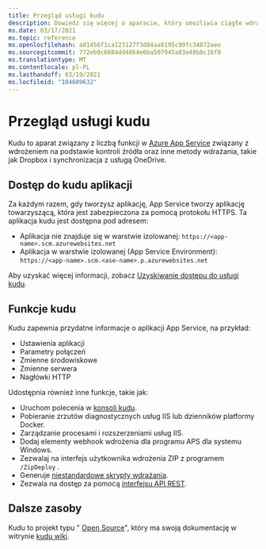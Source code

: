```yaml
---
title: Przegląd usługi kudu
description: Dowiedz się więcej o aparacie, który umożliwia ciągłe wdrażanie w App Service i jego funkcjach.
ms.date: 03/17/2021
ms.topic: reference
ms.openlocfilehash: ad1456f1ca123127f3d84aa8195c99fc34872aee
ms.sourcegitcommit: 772eb9c6684dd4864e0ba507945a83e48b8c16f0
ms.translationtype: MT
ms.contentlocale: pl-PL
ms.lasthandoff: 03/19/2021
ms.locfileid: "104609632"
---
```

# <a name="kudu-service-overview"></a>Przegląd usługi kudu

Kudu to aparat związany z liczbą funkcji w [Azure App Service](overview.md) związany z wdrożeniem na podstawie kontroli źródła oraz inne metody wdrażania, takie jak Dropbox i synchronizacja z usługą OneDrive. 

## <a name="access-kudu-for-your-app"></a>Dostęp do kudu aplikacji
Za każdym razem, gdy tworzysz aplikację, App Service tworzy aplikację towarzyszącą, która jest zabezpieczona za pomocą protokołu HTTPS. Ta aplikacja kudu jest dostępna pod adresem:

- Aplikacja nie znajduje się w warstwie izolowanej: `https://<app-name>.scm.azurewebsites.net`
- Aplikacja w warstwie izolowanej (App Service Environment): `https://<app-name>.scm.<ase-name>.p.azurewebsites.net`

Aby uzyskać więcej informacji, zobacz [Uzyskiwanie dostępu do usługi kudu](https://github.com/projectkudu/kudu/wiki/Accessing-the-kudu-service).

## <a name="kudu-features"></a>Funkcje kudu

Kudu zapewnia przydatne informacje o aplikacji App Service, na przykład:

- Ustawienia aplikacji
- Parametry połączeń
- Zmienne środowiskowe
- Zmienne serwera
- Nagłówki HTTP

Udostępnia również inne funkcje, takie jak:

- Uruchom polecenia w [konsoli kudu](https://github.com/projectkudu/kudu/wiki/Kudu-console).
- Pobieranie zrzutów diagnostycznych usług IIS lub dzienników platformy Docker.
- Zarządzanie procesami i rozszerzeniami usług IIS.
- Dodaj elementy webhook wdrożenia dla programu APS dla systemu Windows.
- Zezwalaj na interfejs użytkownika wdrożenia ZIP z programem `/ZipDeploy` .
- Generuje [niestandardowe skrypty wdrażania](https://github.com/projectkudu/kudu/wiki/Custom-Deployment-Script).
- Zezwala na dostęp za pomocą [interfejsu API REST](https://github.com/projectkudu/kudu/wiki/REST-API).

## <a name="more-resources"></a>Dalsze zasoby

Kudu to projekt typu " [Open Source](https://github.com/projectkudu/kudu)", który ma swoją dokumentację w witrynie [kudu wiki](https://github.com/projectkudu/kudu/wiki).

